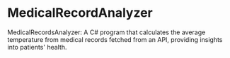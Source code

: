 # MedicalRecordAnalyzer
MedicalRecordsAnalyzer: A C# program that calculates the average temperature from medical records fetched from an API, providing insights into patients' health.
